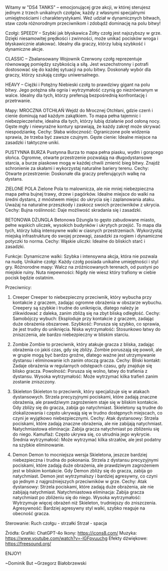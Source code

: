 Witamy w "DS4 TANKS" – emocjonującej grze akcji, w której sterujesz jednym z trzech unikalnych czołgów, każdy z własnymi specjalnymi umiejętnościami i charakterystykami. Weź udział w dynamicznych bitwach, staw czoła różnorodnym przeciwnikom i zdobądź dominację na polu bitwy!

Czołgi:
SPEEDY – Szybki jak błyskawica
Żółty czołg jest najszybszy w grze. Dzięki niesamowitej prędkości i zwinności, może unikać pocisków wroga i błyskawicznie atakować. Idealny dla graczy, którzy lubią szybkość i dynamiczne akcje.

CLASSIC – Zbalansowany Wojownik
Czerwony czołg reprezentuje równowagę pomiędzy szybkością a siłą. Jest wszechstronny i potrafi dostosować się do każdej sytuacji na polu bitwy. Doskonały wybór dla graczy, którzy szukają czołgu uniwersalnego.

HEAVY – Ciężki i Potężny
Niebieski czołg to prawdziwy gigant na polu bitwy. Jego potężna siła ognia i wytrzymałość czynią go niezrównanym w walce. Idealny dla tych, którzy preferują bezpośrednią konfrontację i przetrwanie.

Mapy:
MROCZNA OTCHŁAŃ
Wejdź do Mrocznej Otchłani, gdzie czerń i cienie dominują nad każdym zakątkiem. To mapa pełna tajemnic i niebezpieczeństw, idealna dla tych, którzy lubią działanie pod osłoną nocy. Gęste mgły i niewyraźne kontury sprawiają, że każdy zakręt może skrywać niespodziankę.
Cechy:
Słaba widoczność: Ograniczone pole widzenia sprawia, że trzeba być zawsze czujnym.
Gęste cienie: Idealne miejsce na zasadzki i taktyczne uniki.

PUSTYNNA BURZA
Pustynna Burza to mapa pełna piasku, wydm i gorącego słońca. Ogromne, otwarte przestrzenie pozwalają na długodystansowe starcia, a burze piaskowe mogą w każdej chwili zmienić bieg bitwy. Znajdź schronienie za skałami i wykorzystaj naturalne bariery terenu.
Cechy:
Otwarte przestrzenie: Doskonałe dla graczy preferujących walkę na dystans.

ZIELONE POLA
Zielone Pola to malownicza, ale nie mniej niebezpieczna mapa pełna bujnej trawy, drzew i pagórków. Idealne miejsce do walki na średni dystans, z mnóstwem miejsc do ukrycia się i zaplanowania ataku. Uważaj na naturalne przeszkody i zaskocz swoich przeciwników z ukrycia.
Cechy:
Bujna roślinność: Daje możliwość skradania się i zasadzki.

BETONOWA DŻUNGLA
Betonowa Dżungla to gęsto zabudowane miasto, pełne wąskich uliczek, wysokich budynków i ukrytych przejść. To mapa dla tych, którzy lubią intensywne walki w ciasnych przestrzeniach. Wykorzystaj miejską infrastrukturę do swojej przewagi, zasadzki za rogiem i dynamiczne potyczki to norma.
Cechy:
Wąskie uliczki: Idealne do bliskich starć i zasadzki.

Funkcje:
Dynamiczne walki: Szybka i intensywna akcja, która nie pozwala na nudę.
Unikalne czołgi: Każdy czołg posiada unikalne umiejętności i styl gry.
Różnorodne mapy: Walcz na zróżnicowanych terenach, od pustyni po miejskie ruiny.
Nuta niepewności: Nigdy nie wiesz który trafiony w ciebie pocisk będzie ostatnim.

Przeciwnicy:
1. Creeper
Creeper to niebezpieczny przeciwnik, który wybucha przy kontakcie z graczem, zadając ogromne obrażenia w obszarze wybuchu. Creepery są szybkie i trudne do uniknięcia, dlatego należy je zlikwidować z daleka, zanim zbliżą się na zbyt bliską odległość.
Cechy:
Samobójczy wybuch: Eksploduje przy kontakcie z graczem, zadając duże obrażenia obszarowe.
Szybkość: Porusza się szybko, co sprawia, że jest trudny do uniknięcia.
Niska wytrzymałość: Stosunkowo łatwy do zniszczenia, ale bardzo niebezpieczny w bliskim starciu.

2. Zombie
Zombie to przeciwnik, który atakuje gracza z bliska, zadając obrażenia co jakiś czas, gdy się zbliży. Zombie poruszają się powoli, ale w grupie mogą być bardzo groźne, dlatego ważne jest utrzymywanie dystansu i eliminowanie ich zanim otoczą gracza.
Cechy:
Bliski kontakt: Zadaje obrażenia w regularnych odstępach czasu, gdy znajduje się blisko gracza.
Powolność: Porusza się wolno, łatwy do trafienia z dystansu.
Wysoka wytrzymałość: Może wytrzymać kilka trafień zanim zostanie zniszczony.

3. Skieleton
Skieleton to przeciwnik, który specjalizuje się w atakach dystansowych. Strzela precyzyjnymi pociskami, które zadają znaczne obrażenia, ale prawdziwym zagrożeniem staje się w bliskim kontakcie. Gdy zbliży się do gracza, zabija go natychmiast. Skieletony są trudne do zlokalizowania i często ukrywają się w trudno dostępnych miejscach, co czyni je wyjątkowo niebezpiecznymi.
Cechy:
Atak dystansowy: Strzela pociskami, które zadają znaczne obrażenia, ale nie zabijają natychmiast.
Natychmiastowa eliminacja: Zabija gracza natychmiast po zbliżeniu się do niego.
Kamuflaż: Często ukrywa się, co utrudnia jego wykrycie.
Średnia wytrzymałość: Może wytrzymać kilka strzałów, ale jest podatny na szybkie eliminowanie.

4. Demon
Demon to mocniejsza wersja Skieletona, jeszcze bardziej niebezpieczna i trudna do pokonania. Strzela z dystansu precyzyjnymi pociskami, które zadają duże obrażenia, ale prawdziwym zagrożeniem jest w bliskim kontakcie. Gdy Demon zbliży się do gracza, zabija go natychmiast. Demon jest wytrzymalszy i bardziej agresywny, co czyni go jednym z najgroźniejszych przeciwników w grze.
Cechy:
Atak dystansowy: Strzela pociskami, które zadają duże obrażenia, ale nie zabijają natychmiast.
Natychmiastowa eliminacja: Zabija gracza natychmiast po zbliżeniu się do niego.
Wysoka wytrzymałość: Wytrzymuje więcej obrażeń niż Skieleton, trudniejszy do zniszczenia.
Agresywność: Bardziej agresywny styl walki, szybko reaguje na obecność gracza.

Sterowanie:
Ruch czołgu - strzałki
Strzał - spacja

Źródła:
Grafiki: ChatGPT-4o
Ikony: https://icons8.com/
Muzyka: https://www.youtube.com/watch?v=-lGFpyuuchg
Efekty dźwiękowe: https://freesound.org/

ENJOY!

~Dominik But 
~Grzegorz Białobrzewski
